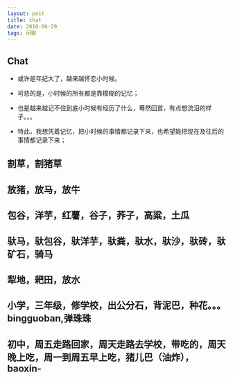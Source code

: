 ```yaml
---
layout: post
title: chat
date: 2018-06-29
tags: 闲聊
---
```


## Chat
- 或许是年纪大了，越来越怀恋小时候。
- 可悲的是，小时候的所有都是靠模糊的记忆；
- 也是越来越记不住到底小时候有经历了什么，蓦然回首，有点想流泪的样子。。。

- 特此，我想凭着记忆，把小时候的事情都记录下来，也希望能把现在及往后的事情都记录下来；

## 割草，割猪草

## 放猪，放马，放牛

## 包谷，洋芋，红薯，谷子，荞子，高粱，土瓜

## 驮马，驮包谷，驮洋芋，驮粪，驮水，驮沙，驮砖，驮矿石，骑马

## 犁地，耙田，放水

## 小学，三年级，修学校，出公分石，背泥巴，种花。。。bingguoban,弹珠珠

## 初中，周五走路回家，周天走路去学校，带吃的，周天晚上吃，周一到周五早上吃，猪儿巴（油炸），baoxin-

##
